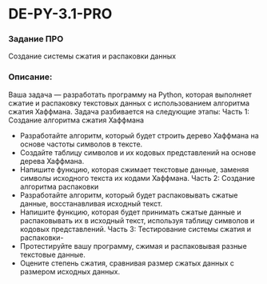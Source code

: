 # DE-PY-3.1-PRO
### Задание ПРО
Создание системы сжатия и распаковки данных
### Описание:
Ваша задача — разработать программу на Python, которая выполняет сжатие и распаковку текстовых данных с использованием алгоритма сжатия Хаффмана. Задача разбивается на следующие этапы:
Часть 1: Создание алгоритма сжатия Хаффмана
- Разработайте алгоритм, который будет строить дерево Хаффмана на основе частоты символов в тексте.
- Создайте таблицу символов и их кодовых представлений на основе дерева Хаффмана.
- Напишите функцию, которая сжимает текстовые данные, заменяя символы исходного текста их кодами Хаффмана.
Часть 2: Создание алгоритма распаковки
- Разработайте алгоритм, который будет распаковывать сжатые данные, восстанавливая исходный текст.
- Напишите функцию, которая будет принимать сжатые данные и распаковывать их в исходный текст, используя таблицу символов и кодовых представлений.
Часть 3: Тестирование системы сжатия и распаковки-
- Протестируйте вашу программу, сжимая и распаковывая разные текстовые данные.
- Оцените степень сжатия, сравнивая размер сжатых данных с размером исходных данных.